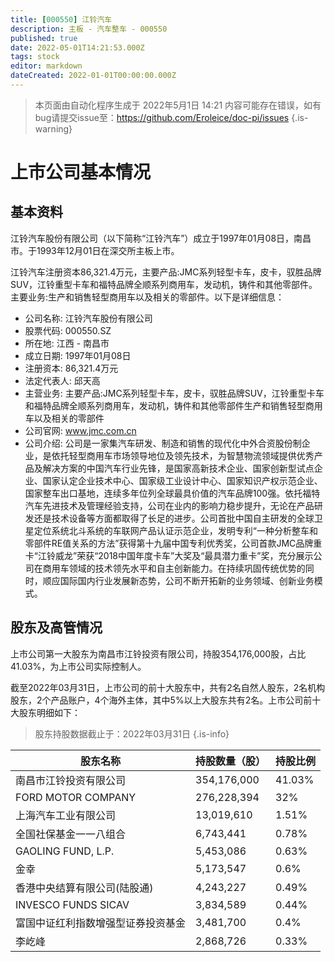 ```yaml
---
title: [000550] 江铃汽车
description: 主板 - 汽车整车 - 000550
published: true
date: 2022-05-01T14:21:53.000Z
tags: stock
editor: markdown
dateCreated: 2022-01-01T00:00:00.000Z
---
```


> 本页面由自动化程序生成于 2022年5月1日 14:21
> 内容可能存在错误，如有bug请提交issue至：https://github.com/Eroleice/doc-pi/issues
{.is-warning}

# 上市公司基本情况

## 基本资料

江铃汽车股份有限公司（以下简称“江铃汽车”）成立于1997年01月08日，南昌市。于1993年12月01日在深交所主板上市。

江铃汽车注册资本86,321.4万元，主要产品:JMC系列轻型卡车，皮卡，驭胜品牌SUV，江铃重型卡车和福特品牌全顺系列商用车，发动机，铸件和其他零部件。主要业务:生产和销售轻型商用车以及相关的零部件。以下是详细信息：

- 公司名称: 江铃汽车股份有限公司
- 股票代码: 000550.SZ
- 所在地: 江西 - 南昌市
- 成立日期: 1997年01月08日
- 注册资本: 86,321.4万元
- 法定代表人: 邱天高
- 主营业务: 主要产品:JMC系列轻型卡车，皮卡，驭胜品牌SUV，江铃重型卡车和福特品牌全顺系列商用车，发动机，铸件和其他零部件生产和销售轻型商用车以及相关的零部件
- 公司官网: www.jmc.com.cn
- 公司介绍: 公司是一家集汽车研发、制造和销售的现代化中外合资股份制企业，是依托轻型商用车市场领导地位及领先技术，为智慧物流领域提供优秀产品及解决方案的中国汽车行业先锋，是国家高新技术企业、国家创新型试点企业、国家认定企业技术中心、国家级工业设计中心、国家知识产权示范企业、国家整车出口基地，连续多年位列全球最具价值的汽车品牌100强。依托福特汽车先进技术及管理经验支持，公司在业内的影响力稳步提升，无论在产品研发还是技术设备等方面都取得了长足的进步。公司首批中国自主研发的全球卫星定位系统北斗系统的车联网产品认证示范企业，发明专利“一种分析整车和零部件RE值关系的方法”获得第十九届中国专利优秀奖，公司首款JMC品牌重卡“江铃威龙”荣获“2018中国年度卡车”大奖及“最具潜力重卡”奖，充分展示公司在商用车领域的技术领先水平和自主创新能力。在持续巩固传统优势的同时，顺应国际国内行业发展新态势，公司不断开拓新的业务领域、创新业务模式。


## 股东及高管情况

上市公司第一大股东为南昌市江铃投资有限公司，持股354,176,000股，占比41.03%，为上市公司实际控制人。

截至2022年03月31日，上市公司的前十大股东中，共有2名自然人股东，2名机构股东，2个产品账户，4个海外主体，其中5%以上大股东共有2名。上市公司前十大股东明细如下：

> 股东持股数据截止于：2022年03月31日
{.is-info}

| 股东名称 | 持股数量（股） | 持股比例 |
| --- | --- | --- |
| 南昌市江铃投资有限公司 | 354,176,000 | 41.03% |
| FORD MOTOR COMPANY | 276,228,394 | 32% |
| 上海汽车工业有限公司 | 13,019,610 | 1.51% |
| 全国社保基金一一八组合 | 6,743,441 | 0.78% |
| GAOLING FUND, L.P. | 5,453,086 | 0.63% |
| 金幸 | 5,173,547 | 0.6% |
| 香港中央结算有限公司(陆股通) | 4,243,227 | 0.49% |
| INVESCO FUNDS SICAV | 3,834,589 | 0.44% |
| 富国中证红利指数增强型证券投资基金 | 3,481,700 | 0.4% |
| 李屹峰 | 2,868,726 | 0.33% |




